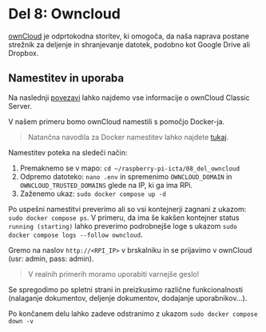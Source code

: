 # Del 8: Owncloud

[ownCloud](https://owncloud.com/) je odprtokodna storitev, ki omogoča, da naša naprava postane strežnik za deljenje in shranjevanje datotek, podobno kot Google Drive ali Dropbox.

## Namestitev in uporaba

Na naslednji [povezavi](https://doc.owncloud.com/server/10.11/) lahko najdemo vse informacije o ownCloud Classic Server.

V našem primeru bomo ownCloud namestili s pomočjo Docker-ja. 

> Natančna navodila za Docker namestitev lahko najdete [tukaj](https://doc.owncloud.com/server/10.12/admin_manual/installation/docker/).

Namestitev poteka na sledeči način:
1. Premaknemo se v mapo: `cd ~/raspberry-pi-icta/08_del_owncloud`
2. Odpremo datoteko: `nano .env` in spremenimo `OWNCLOUD_DOMAIN` in `OWNCLOUD_TRUSTED_DOMAINS` glede na IP, ki ga ima RPi.
3. Zaženemo ukaz: `sudo docker compose up -d`

Po uspešni namestitvi preverimo ali so vsi kontejnerji zagnani z ukazom: `sudo docker compose ps`. V primeru, da ima še kakšen kontejner status `running (starting)` lahko preverimo podrobnejše loge s ukazom `sudo docker compose logs --follow owncloud`.

Gremo na naslov `http://<RPI_IP>` v brskalniku in se prijavimo v ownCloud (usr: admin, pass: admin).

> V realnih primerih moramo uporabiti varnejše geslo!

Se spregodimo po spletni strani in preizkusimo različne funkcionalnosti (nalaganje dokumentov, deljenje dokumentov, dodajanje uporabnikov...).

Po končanem delu lahko zadeve odstranimo z ukazom `sudo docker compose down -v`
